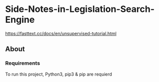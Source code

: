# Side-Notes-in-Legislation-Search-Engine

https://fasttext.cc/docs/en/unsupervised-tutorial.html

## About


### Requirements

To run this project, Python3, pip3 & pip are requierd